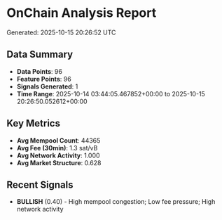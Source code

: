 # OnChain Analysis Report
Generated: 2025-10-15 20:26:52 UTC

## Data Summary
- **Data Points**: 96
- **Feature Points**: 96
- **Signals Generated**: 1
- **Time Range**: 2025-10-14 03:44:05.467852+00:00 to 2025-10-15 20:26:50.052612+00:00

## Key Metrics
- **Avg Mempool Count**: 44365
- **Avg Fee (30min)**: 1.3 sat/vB
- **Avg Network Activity**: 1.000
- **Avg Market Structure**: 0.628

## Recent Signals
- **BULLISH** (0.40) - High mempool congestion; Low fee pressure; High network activity
